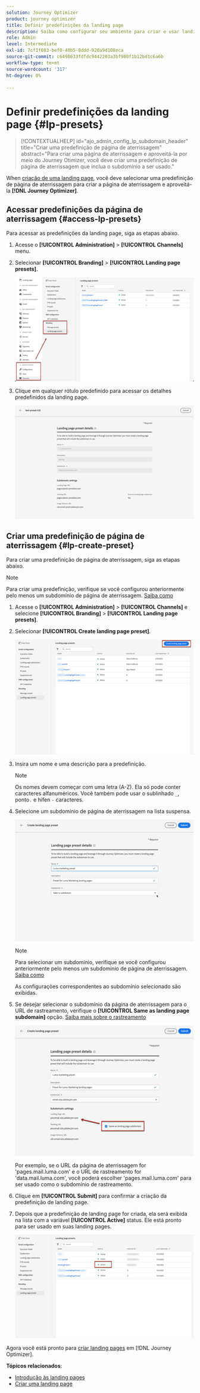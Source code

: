 ```yaml
---
solution: Journey Optimizer
product: journey optimizer
title: Definir predefinições da landing page
description: Saiba como configurar seu ambiente para criar e usar landing pages com o Journey Otimizer
role: Admin
level: Intermediate
exl-id: 7cf1f083-bef0-40b5-8ddd-920a9d108eca
source-git-commit: c6498633fdfdc9442203a3bf980f1b12bd1c6a6b
workflow-type: tm+mt
source-wordcount: '317'
ht-degree: 0%

---
```


# Definir predefinições da landing page {#lp-presets}

>[!CONTEXTUALHELP]
>id="ajo_admin_config_lp_subdomain_header"
>title="Criar uma predefinição de página de aterrissagem"
>abstract="Para criar uma página de aterrissagem e aproveitá-la por meio do Journey Otimizer, você deve criar uma predefinição de página de aterrissagem que inclua o subdomínio a ser usado."

When [criação de uma landing page](../landing-pages/create-lp.md#create-a-lp), você deve selecionar uma predefinição de página de aterrissagem para criar a página de aterrissagem e aproveitá-la **[!DNL Journey Optimizer]**.

## Acessar predefinições da página de aterrissagem {#access-lp-presets}

Para acessar as predefinições da landing page, siga as etapas abaixo.

1. Acesse o **[!UICONTROL Administration]** > **[!UICONTROL Channels]** menu.

1. Selecionar **[!UICONTROL Branding]** > **[!UICONTROL Landing page presets]**.

   ![](assets/lp_presets-access.png)

1. Clique em qualquer rótulo predefinido para acessar os detalhes predefinidos da landing page.

   ![](assets/lp_preset-details.png)

## Criar uma predefinição de página de aterrissagem {#lp-create-preset}

Para criar uma predefinição de página de aterrissagem, siga as etapas abaixo.

>[!NOTE]
>
>Para criar uma predefinição, verifique se você configurou anteriormente pelo menos um subdomínio de página de aterrissagem. [Saiba como](lp-subdomains.md)

1. Acesse o **[!UICONTROL Administration]** > **[!UICONTROL Channels]** e selecione **[!UICONTROL Branding]** > **[!UICONTROL Landing page presets]**.

1. Selecionar **[!UICONTROL Create landing page preset]**.

   ![](assets/lp_create-preset-temp.png)

1. Insira um nome e uma descrição para a predefinição.

   >[!NOTE]
   >
   > Os nomes devem começar com uma letra (A-Z). Ela só pode conter caracteres alfanuméricos. Você também pode usar o sublinhado `_`, ponto`.` e hífen `-` caracteres.

1. Selecione um subdomínio de página de aterrissagem na lista suspensa.

   ![](assets/lp_preset-subdomain.png)

   >[!NOTE]
   >
   >Para selecionar um subdomínio, verifique se você configurou anteriormente pelo menos um subdomínio de página de aterrissagem. [Saiba como](#lp-subdomains)

   As configurações correspondentes ao subdomínio selecionado são exibidas.

1. Se desejar selecionar o subdomínio da página de aterrissagem para o URL de rastreamento, verifique o **[!UICONTROL Same as landing page subdomain]** opção. [Saiba mais sobre o rastreamento](../email/message-tracking.md)

   ![](assets/lp_preset-subdomain-settings-same.png)

   Por exemplo, se o URL da página de aterrissagem for &#39;pages.mail.luma.com&#39; e o URL de rastreamento for &#39;data.mail.luma.com&#39;, você poderá escolher &#39;pages.mail.luma.com&#39; para ser usado como o subdomínio de rastreamento.

1. Clique em **[!UICONTROL Submit]** para confirmar a criação da predefinição de landing page. <!--You can also save the preset as draft and resume its configuration later on.-->

   <!--![](assets/lp_preset-subdomain-settings-submit.png)-->

1. Depois que a predefinição de landing page for criada, ela será exibida na lista com a variável **[!UICONTROL Active]** status. Ele está pronto para ser usado em suas landing pages.

   ![](assets/lp-preset-active-temp.png)

Agora você está pronto para [criar landing pages](../landing-pages/create-lp.md) em [!DNL Journey Optimizer].
<!--
>[!NOTE]
>
>Learn how to create channel surfaces for push notifications and emails in [this section](channel-surfaces.md).-->

**Tópicos relacionados**:

* [Introdução às landing pages](../landing-pages/get-started-lp.md)
* [Criar uma landing page](../landing-pages/create-lp.md#create-a-lp)
